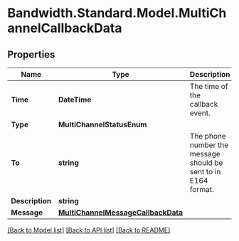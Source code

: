 # Bandwidth.Standard.Model.MultiChannelCallbackData

## Properties

Name | Type | Description | Notes
------------ | ------------- | ------------- | -------------
**Time** | **DateTime** | The time of the callback event. | [optional] 
**Type** | **MultiChannelStatusEnum** |  | [optional] 
**To** | **string** | The phone number the message should be sent to in E164 format. | [optional] 
**Description** | **string** |  | [optional] 
**Message** | [**MultiChannelMessageCallbackData**](MultiChannelMessageCallbackData.md) |  | [optional] 

[[Back to Model list]](../README.md#documentation-for-models) [[Back to API list]](../README.md#documentation-for-api-endpoints) [[Back to README]](../README.md)

